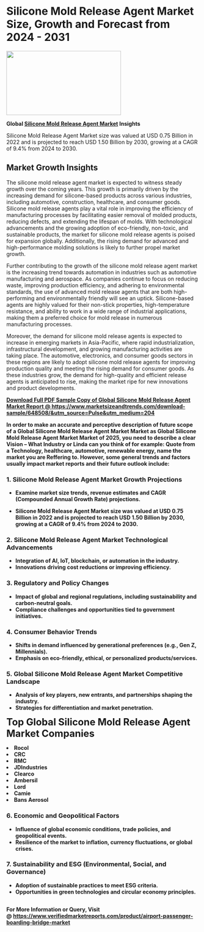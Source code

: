 <H1>Silicone Mold Release Agent Market Size, Growth and Forecast from 2024 - 2031</H1><img class="aligncenter size-medium wp-image-584254" src="https://thirdeyenews.in/wp-content/uploads/2024/09/Global-Market-Research-300x168.jpeg" alt="" width="300" height="168" /><p><strong>Global&nbsp;<a href="https://www.marketsizeandtrends.com/download-sample/648508/&amp;utm_source=Pulse&amp;utm_medium=204">Silicone Mold Release Agent Market</a> Insights</strong></p><p>Silicone Mold Release Agent Market size was valued at USD 0.75 Billion in 2022 and is projected to reach USD 1.50 Billion by 2030, growing at a CAGR of 9.4% from 2024 to 2030.</p><p><h2>Market Growth Insights</h2> <p>The silicone mold release agent market is expected to witness steady growth over the coming years. This growth is primarily driven by the increasing demand for silicone-based products across various industries, including automotive, construction, healthcare, and consumer goods. Silicone mold release agents play a vital role in improving the efficiency of manufacturing processes by facilitating easier removal of molded products, reducing defects, and extending the lifespan of molds. With technological advancements and the growing adoption of eco-friendly, non-toxic, and sustainable products, the market for silicone mold release agents is poised for expansion globally. Additionally, the rising demand for advanced and high-performance molding solutions is likely to further propel market growth.</p> <p><strong><a href="#"></a></strong></p> <p>Further contributing to the growth of the silicone mold release agent market is the increasing trend towards automation in industries such as automotive manufacturing and aerospace. As companies continue to focus on reducing waste, improving production efficiency, and adhering to environmental standards, the use of advanced mold release agents that are both high-performing and environmentally friendly will see an uptick. Silicone-based agents are highly valued for their non-stick properties, high-temperature resistance, and ability to work in a wide range of industrial applications, making them a preferred choice for mold release in numerous manufacturing processes.</p> <p>Moreover, the demand for silicone mold release agents is expected to increase in emerging markets in Asia-Pacific, where rapid industrialization, infrastructural development, and growing manufacturing activities are taking place. The automotive, electronics, and consumer goods sectors in these regions are likely to adopt silicone mold release agents for improving production quality and meeting the rising demand for consumer goods. As these industries grow, the demand for high-quality and efficient release agents is anticipated to rise, making the market ripe for new innovations and product developments.</p> <p><strong><a href="#"></p><p><span class=""><strong>Download Full PDF Sample Copy of Global Silicone Mold Release Agent Market Report</strong> @ <a href="https://www.marketsizeandtrends.com/download-sample/648508/&amp;utm_source=Pulse&amp;utm_medium=204" target="_blank">https://www.marketsizeandtrends.com/download-sample/648508/&amp;utm_source=Pulse&amp;utm_medium=204</a></span></p><p>In order to make an accurate and perceptive description of future scope of a Global&nbsp;Silicone Mold Release Agent Market Market as Global&nbsp;Silicone Mold Release Agent Market Market of 2025, you need to describe a clear Vision &ndash; What Industry or Linda can you think of for example: Quote from a Technology, healthcare, automotive, renewable energy, name the market you are Reffering to. However, some general trends and factors usually impact market reports and their future outlook include:</p><h3>1.&nbsp;<strong>Silicone Mold Release Agent Market Growth Projections</strong></h3><ul><li>Examine market size trends, revenue estimates and CAGR (Compounded Annual Growth Rate) projections.</li><li><p>Silicone Mold Release Agent Market size was valued at USD 0.75 Billion in 2022 and is projected to reach USD 1.50 Billion by 2030, growing at a CAGR of 9.4% from 2024 to 2030.</p></li></ul><h3>2.&nbsp;<strong>Silicone Mold Release Agent Market Technological Advancements</strong></h3><ul><li>Integration of AI, IoT, blockchain, or automation in the industry.</li><li>Innovations driving cost reductions or improving efficiency.</li></ul><h3>3.&nbsp;<strong>Regulatory and Policy Changes</strong></h3><ul><li>Impact of global and regional regulations, including sustainability and carbon-neutral goals.</li><li>Compliance challenges and opportunities tied to government initiatives.</li></ul><h3>4.&nbsp;<strong>Consumer Behavior Trends</strong></h3><ul><li>Shifts in demand influenced by generational preferences (e.g., Gen Z, Millennials).</li><li>Emphasis on eco-friendly, ethical, or personalized products/services.</li></ul><h3>5.&nbsp;<strong>Global Silicone Mold Release Agent Market Competitive Landscape</strong></h3><ul><li>Analysis of key players, new entrants, and partnerships shaping the industry.</li><li>Strategies for differentiation and market penetration.</li></ul><p data-pm-slice="1 1 []"><span style="color: inherit; font-family: inherit; font-size: 25px;">Top Global Silicone Mold Release Agent Market Companies</span></p><div class="" data-test-id=""><p><li>Rocol</li><li> CRC</li><li> RMC</li><li> JDIndustries</li><li> Clearco</li><li> Ambersil</li><li> Lord</li><li> Camie</li><li> Bans Aerosol</li></p></div><h3>6.&nbsp;<strong>Economic and Geopolitical Factors</strong></h3><ul><li>Influence of global economic conditions, trade policies, and geopolitical events.</li><li>Resilience of the market to inflation, currency fluctuations, or global crises.</li></ul><h3>7.&nbsp;<strong>Sustainability and ESG (Environmental, Social, and Governance)</strong></h3><ul><li>Adoption of sustainable practices to meet ESG criteria.</li><li>Opportunities in green technologies and circular economy principles.</li></ul><h2><strong style="font-size: 14px;">For More Information or Query, Visit @&nbsp;</strong><a style="background-color: #ffffff; font-size: 14px;" href="https://www.marketsizeandtrends.com/report/silicone-mold-release-agent-market/" target="_blank">https://www.verifiedmarketreports.com/product/airport-passenger-boarding-bridge-market</a></h2>
